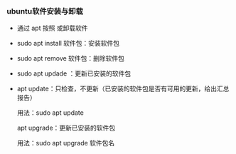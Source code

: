 ### ubuntu软件安装与卸载

* 通过 apt 按照 或卸载软件

* sudo apt install 软件包：安装软件包

* sudo apt remove 软件包：删除软件包

* sudo apt updade ：更新已安装的软件包

* apt update：只检查，不更新（已安装的软件包是否有可用的更新，给出汇总报告）

  用法：sudo apt update

   

  apt upgrade：更新已安装的软件包

  用法：sudo apt upgrade 软件包名

